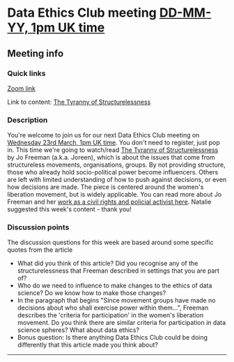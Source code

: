 # Data Ethics Club meeting [DD-MM-YY, 1pm UK time][timedate]

<!-- 
TODO:
- [ ] Change to a new branch (DD-MM-YY_meeting)
- [ ] Copy this template to meetings/YEAR/DD-MM-YY_meeting.md (put in actual year + date)
- [ ] Put in the Event time on: https://www.timeanddate.com/worldclock/fixedform.html and copy result to LINK-TO-TIMEDATE
- [ ] Change all ALL-CAPS placeholders in this form
- [ ] Update the hyperlinks at the bottom of the template
- [ ] Add link to the new file in meetings.md
- [ ] Update the next-meeting.md file
- [ ] Pull request!
- [ ] Create or edit the calendar invite to copy and paste this info over and send it/send an update.
- [ ] Maybe tweet it? #DataEthicsClub @jgiBristol

Repeat meeting link is currently: https://bristol-ac-uk.zoom.us/j/94475153265


Usual time 13:00-14:00
-->
## Meeting info

### Quick links

[Zoom link][zoom]

Link to content: [The Tyranny of Structurelessness][content]

### Description
You're welcome to join us for our next Data Ethics Club meeting on [Wednesday 23rd March, 1pm UK time][timedate]. 
You don't need to register, just pop in. 
This time we're going to watch/read [The Tyranny of Structurelessness][content] by Jo Freeman (a.k.a. Joreen), which is about the issues that come from structureless movements, organisations, groups. 
By not providing structure, those who already hold socio-political power become influencers. 
Others are left with limited understanding of how to push against decisions, or even how decisions are made.
The piece is centered around the women's liberation movement, but is widely applicable. 
You can read more about Jo Freeman and her [work as a civil rights and policial activist here](https://en.wikipedia.org/wiki/Jo_Freeman). 
Natalie suggested this week's content - thank you!

### Discussion points

The discussion questions for this week are based around some specific quotes from the article 
- What did you think of this article? Did you recognise any of the structurelessness that Freeman described in settings that you are part of?
- Who do we need to influence to make changes to the ethics of data science? Do we know how to make those changes?
- In the paragraph that begins "Since movement groups have made no decisions about who shall exercise power within them...", Freeman describes the 'criteria for participation' in the women's liberation movement.
Do you think there are similar criteria for participation in data science spheres? What about data ethics?
- Bonus question: Is there anything Data Ethics Club could be doing differently that this article made you think about? 

---

<!--

## Meeting notes

### Who came
Number of people:

### What did we think?
Notes here!
Shall we email the author? If so, who'll send the email?

-->

[timedate]: https://www.timeanddate.com/worldclock/fixedtime.html?msg=Data+Ethics+Club%3A+The+Tyranny+of+Structurelessness&iso=20220323T13&p1=299&ah=1
[content]: https://www.jofreeman.com/joreen/tyranny.htm 
[zoom]: https://bristol-ac-uk.zoom.us/j/94475153265 
